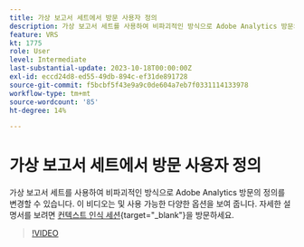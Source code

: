 ```yaml
---
title: 가상 보고서 세트에서 방문 사용자 정의
description: 가상 보고서 세트를 사용하여 비파괴적인 방식으로 Adobe Analytics 방문의 정의를 변경할 수 있습니다. 이 비디오는 및 사용 가능한 다양한 옵션을 보여 줍니다.
feature: VRS
kt: 1775
role: User
level: Intermediate
last-substantial-update: 2023-10-18T00:00:00Z
exl-id: eccd24d8-ed55-49db-894c-ef31de891728
source-git-commit: f5bcbf5f43e9a9c0de604a7eb7f0331114133978
workflow-type: tm+mt
source-wordcount: '85'
ht-degree: 14%

---
```


# 가상 보고서 세트에서 방문 사용자 정의

가상 보고서 세트를 사용하여 비파괴적인 방식으로 Adobe Analytics 방문의 정의를 변경할 수 있습니다. 이 비디오는 및 사용 가능한 다양한 옵션을 보여 줍니다. 자세한 설명서를 보려면 [컨텍스트 인식 세션](https://experienceleague.adobe.com/docs/analytics/components/virtual-report-suites/vrs-mobile-visit-processing.html){target="_blank"}을 방문하세요.

>[!VIDEO](https://video.tv.adobe.com/v/23545/?quality=12&learn=on)
